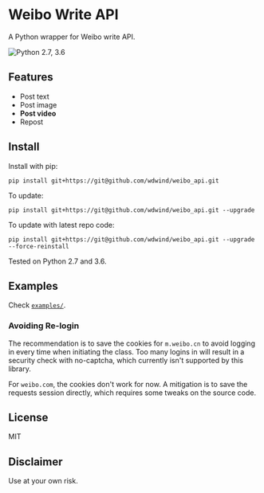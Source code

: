 # Weibo Write API

A Python wrapper for Weibo write API.

![Python 2.7, 3.6](https://img.shields.io/badge/Python-2.7%2C%203.5-3776ab.svg?maxAge=2592000)

## Features

* Post text
* Post image
* **Post video**
* Repost

## Install

Install with pip:

``pip install git+https://git@github.com/wdwind/weibo_api.git``

To update:

``pip install git+https://git@github.com/wdwind/weibo_api.git --upgrade``

To update with latest repo code:

``pip install git+https://git@github.com/wdwind/weibo_api.git --upgrade --force-reinstall``

Tested on Python 2.7 and 3.6.

## Examples

Check [``examples/``](examples/).

### Avoiding Re-login

The recommendation is to save the cookies for `m.weibo.cn` to avoid logging in every time when initiating the class. Too many logins in will result in a security check with no-captcha, which currently isn't supported by this library. 

For `weibo.com`, the cookies don't work for now. A mitigation is to save the requests session directly, which requires some tweaks on the source code.

## License

MIT

## Disclaimer

Use at your own risk.

